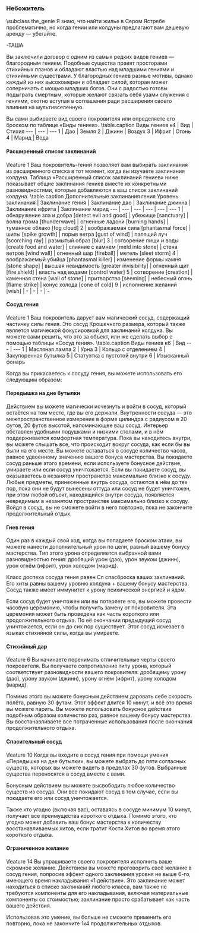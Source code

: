 ### Небожитель
\subclass the_genie
Я знаю, что найти жилье в Сером Ястребе проблематично, но когда гении или колдуны предлагают вам дешевую аренду — убегайте.

-ТАША

Вы заключили договор с одним из самых редких видов гениев — благородным гением. Подобные существа правят просторами стихийных планов и обладают властью над младшими гениями и стихийными существами. У благородных гениев разные мотивы, однако каждый из них высокомерен и обладает силой, которая может соперничать с мощью младших богов. Они с радостью готовы подыграть смертным, которые желают связать себя узами служения с гениями, охотно вступая в соглашения ради расширения своего влияния на мультивселенную.

Вы сами выбираете вид своего покровителя или определяете его броском по таблице «Виды гениев».
\table.caption Виды гениев
к4 | Вид | Стихия
--- | --- | ---
1 | Дао | Земля
2 | Джинн | Воздух
3 | Ифрит | Огонь
4 | Марид | Вода

#### Расширенный список заклинаний
\feature 1
Ваш покровитель-гений позволяет вам выбирать заклинания из расширенного списка в тот момент, когда вы изучаете заклинания колдуна. Таблица «Расширенный список заклинаний гениев» ниже показывает общие заклинания гениев вместе их конкретными разновидностями, которые добавляются в ваш список заклинаний колдуна.
\table.caption Дополнительные заклинания гения
Уровень заклинания | Заклинание гения | Заклинание дао | Заклинание джинна | Заклинание ифрита | Заклинание марид
--- | --- | --- | --- | --- | ---
1 | обнаружение зла и добра [detect evil and good] | убежище [sanctuary] | волна грома [thunderwave] | огненные ладони [burning hands] | туманное облако [fog cloud]
2 | воображаемая сила [phantasmal force] | шипы [spike growth] | порыв ветра [gust of wind] | палящий луч [scorching ray] | размытый образ [blur]
3 | сотворение пищи и воды [create food and water] | слияние с камнем [meld into stone] | стена ветров [wind wall] | огненный шар [fireball] | метель [sleet storm]
4 | воображаемый убийца [phantasmal killer] | изменение формы камня [stone shape] | высшая невидимость [greater invisibility] | огненный щит [fire shield] | власть над водами [control water]
5 | сотворение [creation] | каменная стена [wall of stone] | притворство [seeming] | небесный огонь [flame strike] | конус холода [cone of cold]
9 | исполнение желаний [wish] | - | - | - | -

#### Сосуд гения
\feature 1
Ваш покровитель дарует вам магический сосуд, содержащий частичку силы гения. Это сосуд Крошечного размера, который также является магической фокусировкой для заклинаний колдуна. Вы можете сами решить, что это за объект, или же сделать выбор с помощью таблицы «Сосуд гения».
\table.caption Виды гениев
к6 | Вид
--- | ---
1 | Масляная лампа
2 | Урна
3 | Кольцо с отделением
4 | Закупоренная бутылка
5 | Статуэтка с пустотой внутри
6 | Изысканный фонарь

Когда вы прикасаетесь к сосуду гения, вы можете использовать его следующим образом:
#### Передышка на дне бутылки
Действием вы можете магически исчезнуть и войти в сосуд, который остаётся на том месте, где вы его держали. Внутренности сосуда — это межпространственное измерение в форме цилиндра с радиусом в 20 футов, 20 футов высотой, напоминающее ваш сосуд. Интерьер обставлен удобными подушками и низкими столами, и в нём поддерживается комфортная температура. Пока вы находитесь внутри, вы можете слышать все, что происходит вокруг сосуда, как если бы вы были на его месте. Вы можете оставаться в сосуде количество часов, равное удвоенному значению вашего бонуса мастерства. Вы покидаете сосуд раньше этого времени, если используете бонусное действие, умираете или если сосуд уничтожается. Если вы покидаете сосуд, вы оказываетесь в незанятом пространстве максимально близко к сосуду. Любые предметы, принесенные внутрь сосуда, остаются в нём до тех пор, пока они не будут вынесены оттуда или сосуд не будет уничтожен, при этом любой объект, находящийся внутри сосуда, появляется невредимым в незанятом пространстве максимально близко к сосуду. Войдя в сосуд, вы не сможете войти в него повторно, пока не закончите продолжительный отдых.
#### Гнев гения
Один раз в каждый свой ход, когда вы попадаете броском атаки, вы можете нанести дополнительный урон по цели, равный вашему бонусу мастерства. Тип этого урона определяется выбранной вами разновидностью гения: дробящий урон (дао), урон звуком (джинн), урон огнём (ифрит), урон холодом (марид).

Класс доспеха сосуда гения равен Сл спасброска ваших заклинаний. Его хиты равны вашему уровню колдуна + вашему бонусу мастерства. Сосуд также имеет иммунитет к урону психической энергией и ядом.

Если сосуд будет уничтожен или вы потеряете его, вы можете провести часовую церемонию, чтобы получить замену от покровителя. Эта церемония может быть проведена как часть короткого или продолжительного отдыха. По её окончании предыдущий сосуд уничтожается, если он до сих пор существует. Этот сосуд исчезает в языках стихийной силы, когда вы умираете.

#### Стихийный дар
\feature 6
Вы начинаете перенимать отличительные черты своего покровителя. Вы получаете сопротивление типу урона, который соответствует разновидности вашего покровителя: дробящему урону (дао), урону звуком (джинн), урону огнём (ифрит), урону холодом (марид).

Помимо этого вы можете бонусным действием даровать себе скорость полёта, равную 30 футам. Этот эффект длится 10 минут, и всё это время вы можете парить. Вы можете использовать бонусное действие подобным образом количество раз, равное вашему бонусу мастерства. Вы восстанавливаете все потраченные использования после окончания продолжительного отдыха.

#### Спасительный сосуд
\feature 10
Когда вы входите в сосуд гения при помощи умения «Передышка на дне бутылки», вы можете выбрать до пяти согласных существ, которых вы можете видеть в пределах 30 футов. Выбранные существа переносятся в сосуд вместе с вами.

Бонусным действием вы можете высвободить любое количество существ из сосуда. Они все покидают сосуд в том случае, если вы покидаете его или сосуд уничтожается.

Также кто угодно (включая вас), оставаясь в сосуде минимум 10 минут, получает все преимущества короткого отдыха. Помимо этого, кто угодно может добавить ваш бонус мастерства к количеству восстанавливаемых хитов, если тратит Кости Хитов во время этого короткого отдыха.

#### Ограниченное желание
\feature 14
Вы упрашиваете своего покровителя исполнить ваше скромное желание. Действием вы можете проговорить своё желание в сосуд гения, попросив эффект одного заклинания уровня не выше 6-го, имеющего время накладывания «1 действие». Это заклинание может находиться в списке заклинаний любого класса, вам также не требуются компоненты для его накладывания, включая материальные компоненты со стоимостью; заклинание просто срабатывает как часть вашего действия.

Использовав это умение, вы больше не сможете применить его повторно, пока не закончите 1к4 продолжительных отдыхов.
